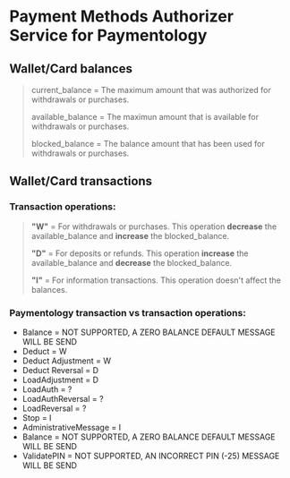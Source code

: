 # Payment Methods Authorizer Service for Paymentology

## Wallet/Card balances
>
> current_balance = The maximum amount that was authorized for withdrawals or purchases.
>
> available_balance = The maximun amount that is available for withdrawals or purchases.
>
> blocked_balance = The balance amount that has been used for withdrawals or purchases.
>


## Wallet/Card transactions


### Transaction operations:
>
> **"W"** = For withdrawals or purchases. This operation **decrease** the available_balance and **increase** the blocked_balance.
>
> **"D"** = For deposits or refunds. This operation **increase** the available_balance and **decrease** the blocked_balance.
>
> **"I"** = For information transactions. This operation doesn't affect the balances.
>


### Paymentology transaction vs transaction operations:
- Balance = NOT SUPPORTED, A ZERO BALANCE DEFAULT MESSAGE WILL BE SEND
- Deduct = W
- Deduct Adjustment = W
- Deduct Reversal = D
- LoadAdjustment = D
- LoadAuth = ?
- LoadAuthReversal = ?
- LoadReversal = ?
- Stop = I
- AdministrativeMessage = I
- Balance = NOT SUPPORTED, A ZERO BALANCE DEFAULT MESSAGE WILL BE SEND
- ValidatePIN = NOT SUPPORTED, AN INCORRECT PIN (-25) MESSAGE WILL BE SEND



